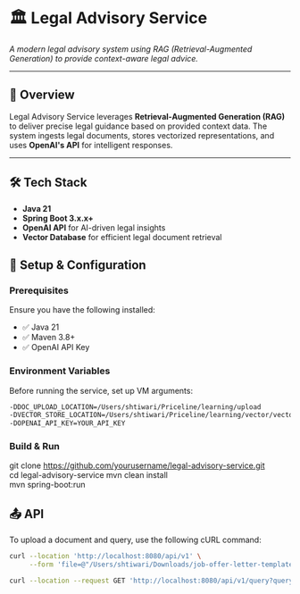 # 🏛️ Legal Advisory Service  

*A modern legal advisory system using RAG (Retrieval-Augmented Generation) to provide context-aware legal advice.*

---

## 🚀 Overview  
Legal Advisory Service leverages **Retrieval-Augmented Generation (RAG)** to deliver precise legal guidance based on provided context data. The system ingests legal documents, stores vectorized representations, and uses **OpenAI's API** for intelligent responses.

---

## 🛠 Tech Stack  
- **Java 21**  
- **Spring Boot 3.x.x+**  
- **OpenAI API** for AI-driven legal insights  
- **Vector Database** for efficient legal document retrieval  


## 🔧 Setup & Configuration  

### Prerequisites  
Ensure you have the following installed:  
- ✅ Java 21  
- ✅ Maven 3.8+  
- ✅ OpenAI API Key  

### Environment Variables  
Before running the service, set up VM arguments:  

```sh
-DDOC_UPLOAD_LOCATION=/Users/shtiwari/Priceline/learning/upload
-DVECTOR_STORE_LOCATION=/Users/shtiwari/Priceline/learning/vector/vector-store.json
-DOPENAI_API_KEY=YOUR_API_KEY
```

### Build & Run
git clone https://github.com/yourusername/legal-advisory-service.git  
cd legal-advisory-service
mvn clean install  
mvn spring-boot:run

## 📤 API 
To upload a document and query, use the following cURL command:  

```sh
curl --location 'http://localhost:8080/api/v1' \
     --form 'file=@"/Users/shtiwari/Downloads/job-offer-letter-template.pdf"'

curl --location --request GET 'http://localhost:8080/api/v1/query?query="Are%20they%20free%20to%20terminate%20employment%20agreement%3F"'

```
